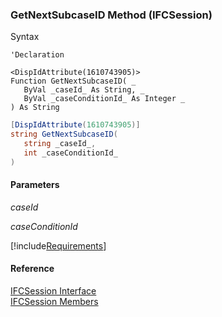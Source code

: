 ﻿### GetNextSubcaseID Method (IFCSession)

Syntax

```vbnet
'Declaration

<DispIdAttribute(1610743905)>
Function GetNextSubcaseID( _
   ByVal _caseId_ As String, _
   ByVal _caseConditionId_ As Integer _
) As String
```

```csharp
[DispIdAttribute(1610743905)]
string GetNextSubcaseID( 
   string _caseId_,
   int _caseConditionId_
)
```

#### Parameters

_caseId_

_caseConditionId_

[!include[Requirements](../partials/requirements.md)]

#### Reference

[IFCSession Interface](FChoice.Foundation.Clarify.Compatibility~FChoice.Foundation.Clarify.Compatibility.IFCSession.md)  
[IFCSession Members](FChoice.Foundation.Clarify.Compatibility~FChoice.Foundation.Clarify.Compatibility.IFCSession_members.md)